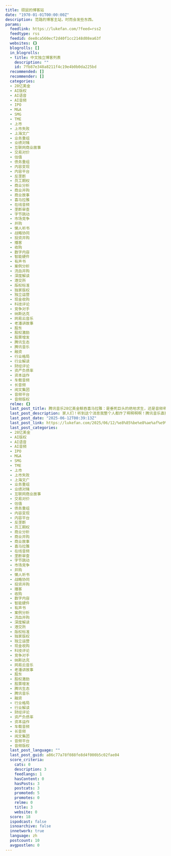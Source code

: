 ```yaml
---
title: 硕鼠的博客站
date: "1970-01-01T00:00:00Z"
description: 范路的博客主站，时而会发些东西。
params:
  feedlink: https://lukefan.com/?feed=rss2
  feedtype: rss
  feedid: dee8ca560ecf2d40f1cc2148d08ea63f
  websites: {}
  blogrolls: []
  in_blogrolls:
  - title: 中文独立博客列表
    description: ""
    id: 7fb87e348a8211f4c19e4b0b0da225bd
  recommended: []
  recommender: []
  categories:
  - 28亿美金
  - AI版权
  - AI语音
  - AI音频
  - IPO
  - M&A
  - SMG
  - TME
  - 上市
  - 上市失败
  - 上海文广
  - 业务重组
  - 业绩对赌
  - 互联网商业故事
  - 交易对价
  - 估值
  - 债务重组
  - 内容变现
  - 内容平台
  - 反垄断
  - 员工期权
  - 商业分析
  - 商业并购
  - 商业故事
  - 喜马拉雅
  - 在线音频
  - 垄断审查
  - 字节跳动
  - 市场竞争
  - 并购
  - 懒人听书
  - 战略协同
  - 投资并购
  - 播客
  - 收购
  - 数字内容
  - 智能硬件
  - 有声书
  - 案例分析
  - 流血并购
  - 深度解读
  - 港交所
  - 版权标准
  - 独家版权
  - 独立运营
  - 现金收购
  - 科技评论
  - 竞争对手
  - 纳斯达克
  - 网易云音乐
  - 老潘讲故事
  - 股东
  - 股权激励
  - 股票增发
  - 腾讯生态
  - 腾讯音乐
  - 融资
  - 行业格局
  - 行业解读
  - 财经评论
  - 资产负债率
  - 资本运作
  - 车载音频
  - 长音频
  - 阅文集团
  - 音频平台
  - 音频版权
  relme: {}
  last_post_title: 腾讯音乐28亿美金鲸吞喜马拉雅：是垂死巨头的绝地求生，还是音频帝国版图扩张，深挖背后资本运作与行业洗牌的惊心动魄。
  last_post_description: 家人们！听到这个消息我整个人都炸了啊啊啊啊！腾讯音乐直接豪掷28亿美金，把喜马拉雅给收了！这简直是音频圈的世纪大戏！我不允许有人不知道这
  last_post_date: "2025-06-12T00:39:13Z"
  last_post_link: https://lukefan.com/2025/06/12/%e8%85%be%e8%ae%af%e9%9f%b3%e4%b9%9028%e4%ba%bf%e7%be%8e%e9%87%91%e9%b2%b8%e5%90%9e%e5%96%9c%e9%a9%ac%e6%8b%89%e9%9b%85%ef%bc%9a%e6%98%af%e5%9e%82%e6%ad%bb%e5%b7%a8%e5%a4%b4%e7%9a%84%e7%bb%9d%e5%9c%b0/
  last_post_categories:
  - 28亿美金
  - AI版权
  - AI语音
  - AI音频
  - IPO
  - M&A
  - SMG
  - TME
  - 上市
  - 上市失败
  - 上海文广
  - 业务重组
  - 业绩对赌
  - 互联网商业故事
  - 交易对价
  - 估值
  - 债务重组
  - 内容变现
  - 内容平台
  - 反垄断
  - 员工期权
  - 商业分析
  - 商业并购
  - 商业故事
  - 喜马拉雅
  - 在线音频
  - 垄断审查
  - 字节跳动
  - 市场竞争
  - 并购
  - 懒人听书
  - 战略协同
  - 投资并购
  - 播客
  - 收购
  - 数字内容
  - 智能硬件
  - 有声书
  - 案例分析
  - 流血并购
  - 深度解读
  - 港交所
  - 版权标准
  - 独家版权
  - 独立运营
  - 现金收购
  - 科技评论
  - 竞争对手
  - 纳斯达克
  - 网易云音乐
  - 老潘讲故事
  - 股东
  - 股权激励
  - 股票增发
  - 腾讯生态
  - 腾讯音乐
  - 融资
  - 行业格局
  - 行业解读
  - 财经评论
  - 资产负债率
  - 资本运作
  - 车载音频
  - 长音频
  - 阅文集团
  - 音频平台
  - 音频版权
  last_post_language: ""
  last_post_guid: a86c77a78f088fe8d4f000b5c02fae04
  score_criteria:
    cats: 0
    description: 3
    feedlangs: 1
    hasContent: 0
    hasPosts: 3
    postcats: 3
    promoted: 5
    promotes: 0
    relme: 0
    title: 3
    website: 0
  score: 18
  ispodcast: false
  isnoarchive: false
  innetwork: true
  language: zh
  postcount: 10
  avgpostlen: 0
---
```

